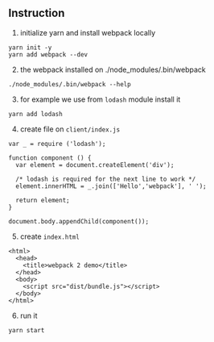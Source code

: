 ## Instruction

1. initialize yarn and install webpack locally

```
yarn init -y
yarn add webpack --dev
```

2. the webpack installed on ./node_modules/.bin/webpack

```
./node_modules/.bin/webpack --help
```

3. for example we use from `lodash` module install it

```
yarn add lodash
```

4. create file on `client/index.js`

```
var _ = require ('lodash');

function component () {
  var element = document.createElement('div');

  /* lodash is required for the next line to work */
  element.innerHTML = _.join(['Hello','webpack'], ' ');

  return element;
}

document.body.appendChild(component());
```

5. create `index.html`

```
<html>
  <head>
    <title>webpack 2 demo</title>
  </head>
  <body>
    <script src="dist/bundle.js"></script>
  </body>
</html>
```

6. run it

```
yarn start
```